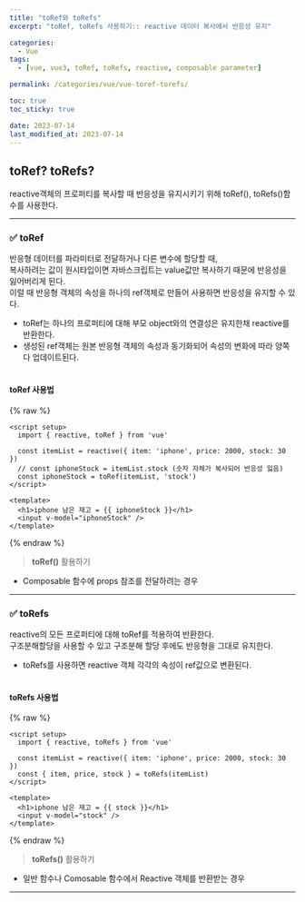 ```yaml
---
title: "toRef와 toRefs"
excerpt: "toRef, toRefs 사용하기:: reactive 데이터 복사에서 반응성 유지"

categories:
  - Vue
tags:
  - [vue, vue3, toRef, toRefs, reactive, composable parameter]

permalink: /categories/vue/vue-toref-torefs/

toc: true
toc_sticky: true

date: 2023-07-14
last_modified_at: 2023-07-14
---
```


## toRef? toRefs?

reactive객체의 프로퍼티를 복사할 때 반응성을 유지시키기 위해 toRef(), toRefs()함수를 사용한다.

***

### ✅ toRef

반응형 데이터를 파라미터로 전달하거나 다른 변수에 할당할 때,<br>
복사하려는 값이 원시타입이면 자바스크립트는 value값만 복사하기 때문에 반응성을 잃어버리게 된다.<br>
이럴 때 반응형 객체의 속성을 하나의 ref객체로 만들어 사용하면 반응성을 유지할 수 있다.<br>
- toRef는 하나의 프로퍼티에 대해 부모 object와의 연결성은 유지한채 reactive를 반환한다.<br>
- 생성된 ref객체는 원본 반응형 객체의 속성과 동기화되어 속성의 변화에 따라 양쪽 다 업데이트된다.
<br><br>
#### toRef 사용법

{% raw %}

```vue
<script setup>
  import { reactive, toRef } from 'vue'

  const itemList = reactive({ item: 'iphone', price: 2000, stock: 30 })
  // const iphoneStock = itemList.stock (숫자 자체가 복사되어 반응성 잃음)
  const iphoneStock = toRef(itemList, 'stock')
</script>

<template>
  <h1>iphone 남은 재고 = {{ iphoneStock }}</h1>
  <input v-model="iphoneStock" />
</template>
```

{% endraw %}

> **toRef()** 활용하기<br>
- Composable 함수에 props 참조를 전달하려는 경우

***

### ✅ toRefs

reactive의 모든 프로퍼티에 대해 toRef를 적용하여 반환한다.<br>
구조분해할당을 사용할 수 있고 구조분해 할당 후에도 반응형을 그대로 유지한다.<br>
- toRefs를 사용하면 reactive 객체 각각의 속성이 ref값으로 변환된다.
<br><br>
#### toRefs 사용법

{% raw %}

```vue
<script setup>
  import { reactive, toRefs } from 'vue'

  const itemList = reactive({ item: 'iphone', price: 2000, stock: 30 })
  const { item, price, stock } = toRefs(itemList)
</script>

<template>
  <h1>iphone 남은 재고 = {{ stock }}</h1>
  <input v-model="stock" />
</template>
```

{% endraw %}

> **toRefs()** 활용하기<br>
- 일반 함수나 Comosable 함수에서 Reactive 객체를 반환받는 경우

***
